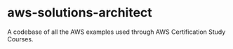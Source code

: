 # aws-solutions-architect
A codebase of all the AWS examples used through AWS Certification Study Courses.
